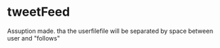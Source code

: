 # tweetFeed
Assuption made.
tha the userfilefile will be separated by space between user and "follows" 
